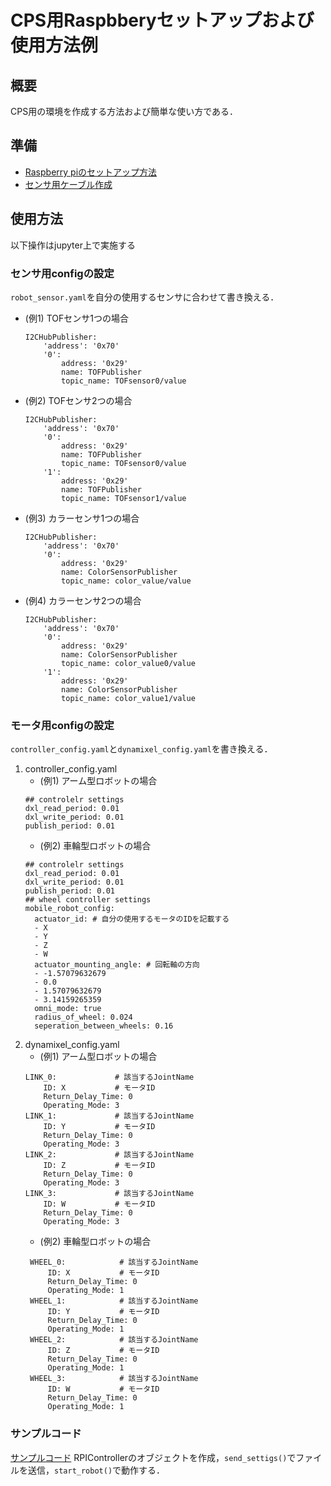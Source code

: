 # CPS用Raspbberyセットアップおよび使用方法例
## 概要
CPS用の環境を作成する方法および簡単な使い方である．
<!-- [cps_rpi_docker](https://github.com/IRSL-tut/cps_rpi_docker)では，
実ロボット用の設定ファイルをリモートに配置し，dockerを使用して実行していたが，
不便な点が多いためそれを解消するためのものである． -->

## 準備
- [Raspberry piのセットアップ方法](build_rpi/build.md)
- [センサ用ケーブル作成](sensor_cable/build.md)

## 使用方法
以下操作はjupyter上で実施する

### センサ用configの設定
`robot_sensor.yaml`を自分の使用するセンサに合わせて書き換える．
- (例1) TOFセンサ1つの場合
    ```
    I2CHubPublisher:
        'address': '0x70'
        '0':
            address: '0x29'
            name: TOFPublisher
            topic_name: TOFsensor0/value
    ```
- (例2) TOFセンサ2つの場合
    ```
    I2CHubPublisher:
        'address': '0x70'
        '0':
            address: '0x29'
            name: TOFPublisher
            topic_name: TOFsensor0/value
        '1':
            address: '0x29'
            name: TOFPublisher
            topic_name: TOFsensor1/value
    ```
- (例3) カラーセンサ1つの場合
    ```
    I2CHubPublisher:
        'address': '0x70'
        '0':
            address: '0x29'
            name: ColorSensorPublisher
            topic_name: color_value/value
    ```
- (例4) カラーセンサ2つの場合
    ```
    I2CHubPublisher:
        'address': '0x70'
        '0':
            address: '0x29'
            name: ColorSensorPublisher
            topic_name: color_value0/value
        '1':
            address: '0x29'
            name: ColorSensorPublisher
            topic_name: color_value1/value
    ```

### モータ用configの設定
`controller_config.yaml`と`dynamixel_config.yaml`を書き換える．
1. controller_config.yaml
    - (例1) アーム型ロボットの場合
    ```
    ## controlelr settings
    dxl_read_period: 0.01
    dxl_write_period: 0.01
    publish_period: 0.01
    ```
    - (例2) 車輪型ロボットの場合
    ```
    ## controlelr settings
    dxl_read_period: 0.01
    dxl_write_period: 0.01
    publish_period: 0.01
    ## wheel controller settings
    mobile_robot_config:
      actuator_id: # 自分の使用するモータのIDを記載する
      - X 
      - Y
      - Z
      - W
      actuator_mounting_angle: # 回転軸の方向
      - -1.57079632679 
      - 0.0
      - 1.57079632679
      - 3.14159265359
      omni_mode: true
      radius_of_wheel: 0.024
      seperation_between_wheels: 0.16
    ```
1. dynamixel_config.yaml
   - (例1) アーム型ロボットの場合
    ```
    LINK_0:             # 該当するJointName
        ID: X           # モータID
        Return_Delay_Time: 0
        Operating_Mode: 3
    LINK_1:             # 該当するJointName
        ID: Y           # モータID
        Return_Delay_Time: 0
        Operating_Mode: 3
    LINK_2:             # 該当するJointName
        ID: Z           # モータID
        Return_Delay_Time: 0
        Operating_Mode: 3
    LINK_3:             # 該当するJointName
        ID: W           # モータID
        Return_Delay_Time: 0
        Operating_Mode: 3
    ```
   - (例2) 車輪型ロボットの場合
   ```
    WHEEL_0:            # 該当するJointName
        ID: X           # モータID
        Return_Delay_Time: 0
        Operating_Mode: 1
    WHEEL_1:            # 該当するJointName
        ID: Y           # モータID
        Return_Delay_Time: 0
        Operating_Mode: 1
    WHEEL_2:            # 該当するJointName
        ID: Z           # モータID
        Return_Delay_Time: 0
        Operating_Mode: 1
    WHEEL_3:            # 該当するJointName
        ID: W           # モータID
        Return_Delay_Time: 0
        Operating_Mode: 1
   ```
### サンプルコード
[サンプルコード](userdir/sample_supervisor.ipynb)
RPIControllerのオブジェクトを作成，`send_settigs()`でファイルを送信，`start_robot()`で動作する．
